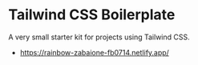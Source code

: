 # Tailwind CSS Boilerplate
A very small starter kit for projects using Tailwind CSS.
* https://rainbow-zabaione-fb0714.netlify.app/

